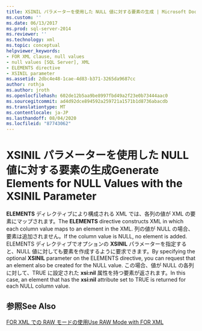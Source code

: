 ```yaml
---
title: XSINIL パラメーターを使用した NULL 値に対する要素の生成 | Microsoft Docs
ms.custom: ''
ms.date: 06/13/2017
ms.prod: sql-server-2014
ms.reviewer: ''
ms.technology: xml
ms.topic: conceptual
helpviewer_keywords:
- FOR XML clause, null values
- null values [SQL Server], XML
- ELEMENTS directive
- XSINIL parameter
ms.assetid: 2dbc4e48-1cae-4d83-b371-3265da9687cc
author: rothja
ms.author: jroth
ms.openlocfilehash: 602de12b5aa9be8997fbd49a2f23e0b73444aac0
ms.sourcegitcommit: ad4d92dce894592a259721a1571b1d8736abacdb
ms.translationtype: MT
ms.contentlocale: ja-JP
ms.lasthandoff: 08/04/2020
ms.locfileid: "87743062"
---
```

# <a name="generate-elements-for-null-values-with-the-xsinil-parameter"></a><span data-ttu-id="18364-102">XSINIL パラメーターを使用した NULL 値に対する要素の生成</span><span class="sxs-lookup"><span data-stu-id="18364-102">Generate Elements for NULL Values with the XSINIL Parameter</span></span>
  <span data-ttu-id="18364-103">**ELEMENTS** ディレクティブにより構成される XML では、各列の値が XML の要素にマップされます。</span><span class="sxs-lookup"><span data-stu-id="18364-103">The **ELEMENTS** directive constructs XML in which each column value maps to an element in the XML.</span></span> <span data-ttu-id="18364-104">列の値が NULL の場合、要素は追加されません。</span><span class="sxs-lookup"><span data-stu-id="18364-104">If the column value is NULL, no element is added.</span></span> <span data-ttu-id="18364-105">ELEMENTS ディレクティブでオプションの **XSINIL** パラメーターを指定すると、NULL 値に対しても要素を作成するように要求できます。</span><span class="sxs-lookup"><span data-stu-id="18364-105">By specifying the optional **XSINIL** parameter on the ELEMENTS directive, you can request that an element also be created for the NULL value.</span></span> <span data-ttu-id="18364-106">この場合、値が NULL の各列に対して、TRUE に設定された **xsi:nil** 属性を持つ要素が返されます。</span><span class="sxs-lookup"><span data-stu-id="18364-106">In this case, an element that has the **xsi:nil** attribute set to TRUE is returned for each NULL column value.</span></span>  
  
## <a name="see-also"></a><span data-ttu-id="18364-107">参照</span><span class="sxs-lookup"><span data-stu-id="18364-107">See Also</span></span>  
 [<span data-ttu-id="18364-108">FOR XML での RAW モードの使用</span><span class="sxs-lookup"><span data-stu-id="18364-108">Use RAW Mode with FOR XML</span></span>](use-raw-mode-with-for-xml.md)  
  
  
